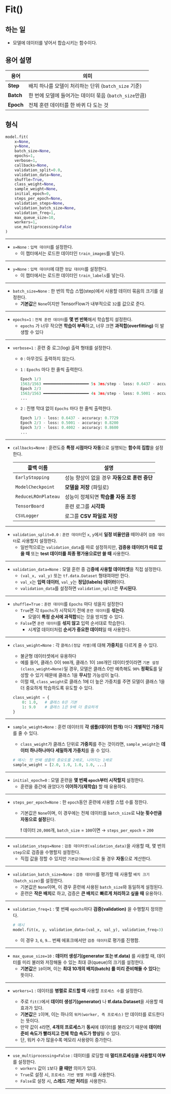 # Fit()
## 하는 일
- 모델에 데이터를 넣어서 합습시키는 함수이다.

## 용어 설명
| 용어   | 의미 |
|--------|------|
| **Step**  | 배치 하나를 모델이 처리하는 단위 (`batch_size` 기준) |
| **Batch** | 한 번에 모델에 들어가는 데이터 묶음 (`batch_size`만큼) |
| **Epoch** | 전체 훈련 데이터를 한 바퀴 다 도는 것 |

## 형식
```python
model.fit(
    x=None,
    y=None,
    batch_size=None,
    epochs=1,
    verbose=1,
    callbacks=None,
    validation_split=0.0,
    validation_data=None,
    shuffle=True,
    class_weight=None,
    sample_weight=None,
    initial_epoch=0,
    steps_per_epoch=None,
    validation_steps=None,
    validation_batch_size=None,
    validation_freq=1,
    max_queue_size=10,
    workers=1,
    use_multiprocessing=False
)
```
*****
- ``x=None`` : ``입력 데이터``를 설정한다.
    - 이 챕터에서는 로드한 데이터인 ``train_images``를 넣는다.

*****
- ``y=None`` : ``입력 데이터``에 대한 ``정답 데이터``를 설정한다.
    - 이 챕터에서는 로드한 데이터인 ``train_labels``를 넣는다.

*****
- ``batch_size=None`` :  한 번의 학습 스텝(step)에서 사용할 데이터 묶음의 크기를 설정한다.
    - **기본값**은 ``None``이지만 TensorFlow가 내부적으로 ``32``를 값으로 준다.

*****
- ``epochs=1`` : ``전체 훈련 데이터``를 **몇 번 반복**해서 학습할지 설정한다.
    - ``epochs`` 가 너무 작으면 **학습이 부족**하고, 너무 크면 **과적합(overfitting)** 이 발생할 수 있다
*****
- ``verbose=1`` : 훈련 중 로그(log) 출력 형태를 설정한다.
    - ``0`` : 아무것도 출력하지 않는다.
    - ``1`` : ``Epochs`` 마다 한 줄씩 출력한다.
        ```python
        Epoch 1/3
        1563/1563 ━━━━━━━━━━━━━━━━━━━━ 5s 3ms/step - loss: 0.6437 - accuracy: 0.7729
        Epoch 2/3
        1563/1563 ━━━━━━━━━━━━━━━━━━━━ 4s 3ms/step - loss: 0.5001 - accuracy: 0.8200
        ...
        ```

    - ``2`` : 진행 막대 없이 ``Epochs`` 마다 한 줄씩 출력한다.
        ```python
        Epoch 1/3 - loss: 0.6437 - accuracy: 0.7729
        Epoch 2/3 - loss: 0.5001 - accuracy: 0.8200
        Epoch 3/3 - loss: 0.4002 - accuracy: 0.8600
        ...
        ```

*****
- ``callbacks=None`` : 훈련도중 **특정 시점마다 자동**으로 실행되는 **함수의 집합**을 설정한다.

    |콜백 이름|설명|
    |---------------------|-------------------------------------------|
    | `EarlyStopping`| 성능 향상이 없을 경우 **자동으로 훈련 중단** |
    | `ModelCheckpoint`| **모델을 저장** (파일로)|
    | `ReduceLROnPlateau`| 성능이 정체되면 **학습률 자동 조정**|
    | `TensorBoard`| 훈련 로그를 **시각화**|
    | `CSVLogger`| 로그를 **CSV 파일로 저장**|


*****
- ``validation_split=0.0`` : ``훈련 데이터``인 ``x``, ``y``에서 **일정 비율만큼** 떼어내어 ``검증 데이터``로 사용할지 설정한다.
    - 일반적으로는 ``validation_data``를 따로 설정하지만,
**검증용 데이터가 따로 없을 때** 또는
**test 데이터를 최종 평가용으로만 쓸 때** 사용한다.

*****
- ``validation_data=None`` : 모델 훈련 중 검**증에 사용할 데이터셋**을 직접 설정한다.
    - ``(val_x, val_y)`` 또는 ``tf.data.Dataset`` 형태여야만 한다.
    - ``val_x``는 **입력 데이터**, ``val_y``는 **정답(labels) 데이터**이다.
    - ``validation_data``를 설정하면 ``validation_split``은 **무시된다**.

*****
- ``shuffle=True`` : ``훈련 데이터``를 ``Epochs`` 마다 섞을지 설정한다
    - ``True``면 각 ``Epochs``가 시작되기 전에 ``훈련 데이터``를 **섞는다**.
        - 모델이 **특정 순서에 과적합**되는 것을 방지할 수 있다.
    - ``False``면 ``훈련 데이터``를 **섞지 않고** 입력 순서대로 학습한다.
        - 시계열 데이터처럼 **순서가 중요한 데이터**일 때 사용한다.

*****
- ``class_weight=None`` : 각 ``클래스(정답 라벨)``에 대해 **가중치**를 다르게 줄 수 있다.
    - 불균형 데이터셋에서 유용하다
    - 예를 들어, 클래스 0이 ``900``개, 클래스 1이 ``100``개인 데이터셋이라면 ``기본 설정(class_weight=None)``일 경우, 모델은 클래스 0만 예측해도 ``90%`` **정확도**를 달성할 수 있기 때문에 클래스 1을 **무시**할 가능성이 높다.
    - 이럴 때, ``class_weight``로 클래스 1에 더 높은 가중치를 주면 모델이 클래스 1을 더 중요하게 학습하도록 유도할 수 있다.


    ```python
    class_weight = {
        0: 1.0,   # 클래스 0은 기본
        1: 9.0    # 클래스 1은 9배 더 중요하게
    }
    ```

*****
- ``sample_weight=None`` : 훈련 데이터의 **각 샘플(데이터 한개)** 마다 **개별적인 가중치**를 줄 수 있다.
    - ``class_weight``가 클래스 단위로 **가중치**를 주는 것이라면, ``sample_weight``는 **데이터 하나하나마다 세밀하게 가중치**를 줄 수 있다.


    ```python
    # 예시: 첫 번째 샘플의 중요도를 2배로, 나머지는 1배로
    sample_weight = [2.0, 1.0, 1.0, 1.0, ...]
    ```

*****
- ``initial_epoch=0`` : 모델 훈련을 **몇 번째 ``epoch``부터 시작할지** 설정한다.
    - 훈련을 중간에 끊었다가 **이어하기(재학습)** 할 때 유용하다.

*****
- ``steps_per_epoch=None`` : 한 ``epoch``동안 훈련에 사용할 스텝 수를 정한다.
    - 기본값은 ``None``이며, 이 경우에는 전체 데이터를 ``batch_size``로 **나눈 횟수만큼 자동으로 설정**된다.
    
        **!** 데이터 ``20,000``개, ``batch_size`` = ``100``이면 → ``steps_per_epoch`` = ``200``

*****
- ``validation_steps=None`` : ``검증 데이터셋(validation_data)``을 사용할 때, 몇 번의 ``step``으로 검증을 수행할지 설정한다.
    - 직접 값을 정할 수 있지만 ``기본값(None)``으로 둘 경우 **자동**으로 계산한다.

*****
- ``validation_batch_size=None`` : ``검증 데이터``를 평가할 때 사용할 ``배치 크기(batch_size)``를 설정한다.
    - 기본값은 ``None``이며, 이 경우 훈련에 사용된 ``batch_size``와 동일하게 설정된다.
    - 훈련은 **작은 배치**로 하고, 검증은 **큰 배치**로 **빠르게 처리하고 싶을 때** 유용하다.

*****
- ``validation_freq=1`` : 몇 번째 ``epochs``마다 **검증(validation)** 을 수행할지 정의한다.

    ```python
    # 예시
    model.fit(x, y, validation_data=(val_x, val_y), validation_freq=3)
    ```
    - 이 경우 ``3``, ``6``, ``9``... 번째 에포크에서만 ``검증 데이터``로 평가를 진행함.

*****
- ``max_queue_size=10`` : **데이터 생성기(generator 또는 tf.data)** 를 사용할 때, 데이터를 미리 불러와 저장해둘 수 있는 최대 큐(queue)의 크기를 설정한다.
    - **기본값**은 ``10``이며, 이는 **최대 10개의 배치(batch) 를 미리 준비해둘 수 있다**는 뜻이다.

*****
- ``workers=1`` :  데이터를 **병렬로 로드할 때** 사용할 ``프로세스 수``를 설정한다.

    - 주로 ``fit()``에서 **데이터 생성기(generator)** 나 **tf.data.Dataset**을 사용할 때 효과가 있다.
    - **기본값**은 ``1``이며, 이는 하나의 ``워커(worker, 즉 프로세스)`` 만 데이터를 로드한다는 뜻이다.
    - 만약 값이 ``4``라면, **4개의 프로세스**가 **동시**에 데이터를 불러오기 때문에 **데이터 준비 속도가 빨라지고 전체 학습 속도가 향상**될 수 있다.
    - 단, 워커 수가 많을수록 메모리 사용량이 증가한다.

*****
- ``use_multiprocessing=False`` : 데이터를 로딩할 때 **멀티프로세싱을 사용할지 여부**를 설정한다.
    - ``workers`` 값이 ``1``보다 **클 때만** 의미가 있다.
    - ``True``로 설정 시, ``프로세스 기반 병렬 처리``를 사용한다.
    - ``False``로 설정 시, **스레드 기반 처리**를 사용한다.

*****